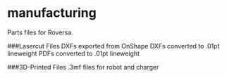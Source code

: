 # manufacturing
Parts files for Roversa.

###Lasercut Files
DXFs exported from OnShape
DXFs converted to .01pt lineweight
PDFs converted to .01pt lineweight

###3D-Printed Files
.3mf files for robot and charger
